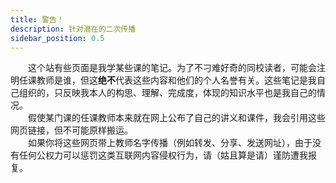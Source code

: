 ```yaml
---
title: 警告！
description: 针对潜在的二次传播
sidebar_position: 0.5
---
```


&emsp;&emsp;这个站有些页面是我学某些课的笔记。为了不刁难好奇的同校读者，可能会注明任课教师是谁，但这**绝不**代表这些内容和他们的个人名誉有关。这些笔记是我自己组织的，只反映我本人的构思、理解、完成度，体现的知识水平也是我自己的情况。  
&emsp;&emsp;假使某门课的任课教师本来就在网上公布了自己的讲义和课件，我会引用这些网页链接，但不可能原样搬运。  
&emsp;&emsp;如果你将这些网页带上教师名字传播（例如转发、分享、发送网址），由于没有任何公权力可以惩罚这类互联网内容侵权行为，请（姑且算是请）谨防遭我报复。